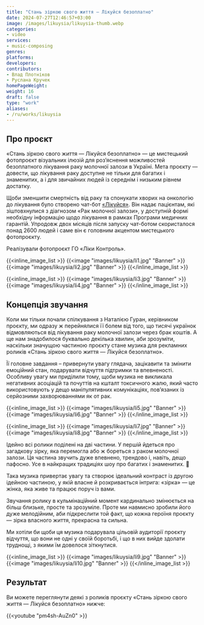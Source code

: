 ```yaml
---
title: "Стань зіркою свого життя — Лікуйся безоплатно"
date: 2024-07-27T12:46:57+03:00
image: /images/likuysia/likuysia-thumb.webp
categories:
- video
services:
- music-composing
genres:
platforms:
developers:
contributors:
- Влад Плотніков
- Руслана Кручек
homePageWeight:
weight: 16
draft: false
type: "work"
aliases:
- /ru/works/likuysia
---
```


## Про проєкт

«Стань зіркою свого життя — Лікуйся безоплатно» — це мистецький фотопроєкт візуальних ілюзій для роз’яснення можливостей безоплатного лікування раку молочної залози в Україні. Мета проєкту — довести, що лікування раку доступне не тільки для багатих і знаменитих, а і для звичайних людей із середнім і низьким рівнем достатку.

Щоби зменшити смертність від раку та спонукати хворих на онкологію до лікування було створено чат-бот [«Лікуйся»](https://t.me/likuysia_bot). Він надає пацієнтам, які зіштовхнулися з діагнозом «Рак молочної залози», у доступній формі необхідну інформацію щодо лікування в рамках Програми медичних гарантій. Упродовж двох місяців після запуску чат-ботом скористалося понад 2600 людей і саме він є головним акцентом мистецького фотопроєкту.

Реалізували фотопроєкт ГО «Ліки Контроль».

{{<inline_image_list >}}
{{<image "images/likuysia/li1.jpg" "Banner"  >}}
{{<image "images/likuysia/li2.jpg" "Banner"  >}}
{{</inline_image_list >}}

{{<inline_image_list >}}
{{<image "images/likuysia/li3.jpg" "Banner"  >}}
{{<image "images/likuysia/li4.jpg" "Banner"  >}}
{{</inline_image_list >}}

## Концепція звучання

Коли ми тільки почали спілкування з Наталією Гуран, керівником проєкту, ми одразу ж перейнялися її болем від того, що тисячі українок відмовляються від лікування раку молочної залози через брак коштів. А ще нам знадобилося буквально декілька хвилин, аби зрозуміти, наскільки значущою частиною проєкту стане музика для рекламних роликів «Стань зіркою свого життя — Лікуйся безоплатно».

Її головне завдання – привернути увагу глядача, зацікавити та змінити емоційний стан, подарувати відчуття підтримки та впевненості. Особливу увагу ми приділили тому, щоби музика не викликала негативних асоціацій та почуттів на кшталт токсичного жалю, який часто використовують у дещо маніпулятивних комунікаціях, пов’язаних із серйозними захворюваннями як от рак.

{{<inline_image_list >}}
{{<image "images/likuysia/li5.jpg" "Banner"  >}}
{{<image "images/likuysia/li6.jpg" "Banner"  >}}
{{</inline_image_list >}}

{{<inline_image_list >}}
{{<image "images/likuysia/li7.jpg" "Banner"  >}}
{{<image "images/likuysia/li8.jpg" "Banner"  >}}
{{</inline_image_list >}}

Ідейно всі ролики поділені на дві частини. У першій йдеться про загадкову зірку, яка перемогла або ж бореться з раком молочної залози. Ця частина звучить дуже впевнено, трендово і, навіть, дещо пафосно. Усе в найкращих традиціях шоу про багатих і знаменитих. 🙂

Така музика привертає увагу та створює ідеальний контраст із другою ідейною частиною, у якій власне й розкривається інтрига: «зірка» — це жінка, яка живе та працює поруч із вами.

Звучання ролику в кульмінаційний момент кардинально змінюється на більш близьке, просте та зрозуміле. Проте ми навмисно зробили його дуже мелодійним, аби підкреслити той факт, що кожна героїня проєкту — зірка власного життя, прекрасна та сильна.

Ми хотіли би щоби ця музика подарувала цільовій аудиторії проєкту відчуття, що вони не одні у своїй боротьбі, і що в них вийде здолати труднощі, з якими їм довелося зіткнутися.

{{<inline_image_list >}}
{{<image "images/likuysia/li9.jpg" "Banner"  >}}
{{<image "images/likuysia/li10.jpg" "Banner"  >}}
{{</inline_image_list >}}

## Результат

Ви можете переглянути деякі з роликів проєкту «Стань зіркою свого життя — Лікуйся безоплатно» нижче:

{{<youtube "pm4sh-AuZn0" >}}